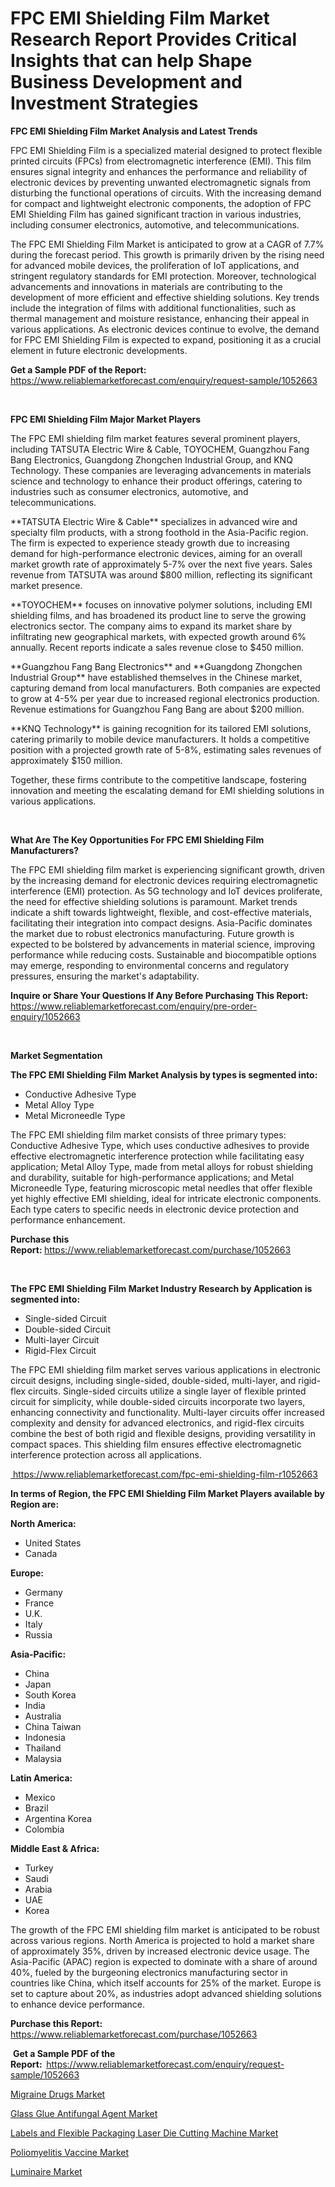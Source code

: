 <p><h1>FPC EMI Shielding Film Market Research Report Provides Critical Insights that can help Shape Business Development and Investment Strategies</h1></p><p><strong>FPC EMI Shielding Film Market Analysis and Latest Trends</strong></p>
<p><p>FPC EMI Shielding Film is a specialized material designed to protect flexible printed circuits (FPCs) from electromagnetic interference (EMI). This film ensures signal integrity and enhances the performance and reliability of electronic devices by preventing unwanted electromagnetic signals from disturbing the functional operations of circuits. With the increasing demand for compact and lightweight electronic components, the adoption of FPC EMI Shielding Film has gained significant traction in various industries, including consumer electronics, automotive, and telecommunications.</p><p>The FPC EMI Shielding Film Market is anticipated to grow at a CAGR of 7.7% during the forecast period. This growth is primarily driven by the rising need for advanced mobile devices, the proliferation of IoT applications, and stringent regulatory standards for EMI protection. Moreover, technological advancements and innovations in materials are contributing to the development of more efficient and effective shielding solutions. Key trends include the integration of films with additional functionalities, such as thermal management and moisture resistance, enhancing their appeal in various applications. As electronic devices continue to evolve, the demand for FPC EMI Shielding Film is expected to expand, positioning it as a crucial element in future electronic developments.</p></p>
<p><strong>Get a Sample PDF of the Report:&nbsp;</strong> <a href="https://www.reliablemarketforecast.com/enquiry/request-sample/1052663?utm_campaign=1102&utm_medium=2&utm_source=Github&utm_content=ia&utm_term=07122024&utm_id=fpc-emi-shielding-film">https://www.reliablemarketforecast.com/enquiry/request-sample/1052663</a></p>
<p>&nbsp;</p>
<p><strong>FPC EMI Shielding Film Major Market Players</strong></p>
<p><p>The FPC EMI shielding film market features several prominent players, including TATSUTA Electric Wire & Cable, TOYOCHEM, Guangzhou Fang Bang Electronics, Guangdong Zhongchen Industrial Group, and KNQ Technology. These companies are leveraging advancements in materials science and technology to enhance their product offerings, catering to industries such as consumer electronics, automotive, and telecommunications.</p><p>**TATSUTA Electric Wire & Cable** specializes in advanced wire and specialty film products, with a strong foothold in the Asia-Pacific region. The firm is expected to experience steady growth due to increasing demand for high-performance electronic devices, aiming for an overall market growth rate of approximately 5-7% over the next five years. Sales revenue from TATSUTA was around $800 million, reflecting its significant market presence.</p><p>**TOYOCHEM** focuses on innovative polymer solutions, including EMI shielding films, and has broadened its product line to serve the growing electronics sector. The company aims to expand its market share by infiltrating new geographical markets, with expected growth around 6% annually. Recent reports indicate a sales revenue close to $450 million.</p><p>**Guangzhou Fang Bang Electronics** and **Guangdong Zhongchen Industrial Group** have established themselves in the Chinese market, capturing demand from local manufacturers. Both companies are expected to grow at 4-5% per year due to increased regional electronics production. Revenue estimations for Guangzhou Fang Bang are about $200 million.</p><p>**KNQ Technology** is gaining recognition for its tailored EMI solutions, catering primarily to mobile device manufacturers. It holds a competitive position with a projected growth rate of 5-8%, estimating sales revenues of approximately $150 million.</p><p>Together, these firms contribute to the competitive landscape, fostering innovation and meeting the escalating demand for EMI shielding solutions in various applications.</p></p>
<p>&nbsp;</p>
<p><strong>What Are The Key Opportunities For FPC EMI Shielding Film Manufacturers?</strong></p>
<p><p>The FPC EMI shielding film market is experiencing significant growth, driven by the increasing demand for electronic devices requiring electromagnetic interference (EMI) protection. As 5G technology and IoT devices proliferate, the need for effective shielding solutions is paramount. Market trends indicate a shift towards lightweight, flexible, and cost-effective materials, facilitating their integration into compact designs. Asia-Pacific dominates the market due to robust electronics manufacturing. Future growth is expected to be bolstered by advancements in material science, improving performance while reducing costs. Sustainable and biocompatible options may emerge, responding to environmental concerns and regulatory pressures, ensuring the market's adaptability.</p></p>
<p><strong>Inquire or Share Your Questions If Any Before Purchasing This Report:</strong> <a href="https://www.reliablemarketforecast.com/enquiry/pre-order-enquiry/1052663?utm_campaign=1102&utm_medium=2&utm_source=Github&utm_content=ia&utm_term=07122024&utm_id=fpc-emi-shielding-film">https://www.reliablemarketforecast.com/enquiry/pre-order-enquiry/1052663</a></p>
<p>&nbsp;</p>
<p><strong>Market Segmentation</strong></p>
<p><strong>The FPC EMI Shielding Film Market Analysis by types is segmented into:</strong></p>
<p><ul><li>Conductive Adhesive Type</li><li>Metal Alloy Type</li><li>Metal Microneedle Type</li></ul></p>
<p><p>The FPC EMI shielding film market consists of three primary types: Conductive Adhesive Type, which uses conductive adhesives to provide effective electromagnetic interference protection while facilitating easy application; Metal Alloy Type, made from metal alloys for robust shielding and durability, suitable for high-performance applications; and Metal Microneedle Type, featuring microscopic metal needles that offer flexible yet highly effective EMI shielding, ideal for intricate electronic components. Each type caters to specific needs in electronic device protection and performance enhancement.</p></p>
<p><strong>Purchase this Report:&nbsp;</strong><a href="https://www.reliablemarketforecast.com/purchase/1052663?utm_campaign=1102&utm_medium=2&utm_source=Github&utm_content=ia&utm_term=07122024&utm_id=fpc-emi-shielding-film">https://www.reliablemarketforecast.com/purchase/1052663</a></p>
<p>&nbsp;</p>
<p><strong>The FPC EMI Shielding Film Market Industry Research by Application is segmented into:</strong></p>
<p><ul><li>Single-sided Circuit</li><li>Double-sided Circuit</li><li>Multi-layer Circuit</li><li>Rigid-Flex Circuit</li></ul></p>
<p><p>The FPC EMI shielding film market serves various applications in electronic circuit designs, including single-sided, double-sided, multi-layer, and rigid-flex circuits. Single-sided circuits utilize a single layer of flexible printed circuit for simplicity, while double-sided circuits incorporate two layers, enhancing connectivity and functionality. Multi-layer circuits offer increased complexity and density for advanced electronics, and rigid-flex circuits combine the best of both rigid and flexible designs, providing versatility in compact spaces. This shielding film ensures effective electromagnetic interference protection across all applications.</p></p>
<p><a href="https://www.reliablemarketforecast.com/fpc-emi-shielding-film-r1052663?utm_campaign=1102&utm_medium=2&utm_source=Github&utm_content=ia&utm_term=07122024&utm_id=fpc-emi-shielding-film">&nbsp;https://www.reliablemarketforecast.com/fpc-emi-shielding-film-r1052663</a></p>
<p><strong>In terms of Region, the FPC EMI Shielding Film Market Players available by Region are:</strong></p>
<p>
    <p> <strong> North America: </strong>
        <ul>
            <li>United States</li>
            <li>Canada</li>
        </ul>
        </p> 
    <p> <strong> Europe: </strong>
        <ul>
            <li>Germany</li>
            <li>France</li>
            <li>U.K.</li>
            <li>Italy</li>
            <li>Russia</li>
        </ul>
        </p> 
    <p> <strong> Asia-Pacific: </strong>
        <ul>
            <li>China</li>
            <li>Japan</li>
            <li>South Korea</li>
            <li>India</li>
            <li>Australia</li>
            <li>China Taiwan</li>
            <li>Indonesia</li>
            <li>Thailand</li>
            <li>Malaysia</li>
        </ul>
        </p> 
    <p> <strong> Latin America: </strong>
        <ul>
            <li>Mexico</li>
            <li>Brazil</li>
            <li>Argentina Korea</li>
            <li>Colombia</li>
        </ul>
        </p> 
    <p> <strong> Middle East & Africa: </strong>
        <ul>
            <li>Turkey</li>
            <li>Saudi</li>
            <li>Arabia</li>
            <li>UAE</li>
            <li>Korea</li>
        </ul>
    </p>
    </p>
<p><p>The growth of the FPC EMI shielding film market is anticipated to be robust across various regions. North America is projected to hold a market share of approximately 35%, driven by increased electronic device usage. The Asia-Pacific (APAC) region is expected to dominate with a share of around 40%, fueled by the burgeoning electronics manufacturing sector in countries like China, which itself accounts for 25% of the market. Europe is set to capture about 20%, as industries adopt advanced shielding solutions to enhance device performance.</p></p>
<p><strong>Purchase this Report: </strong><a href="https://www.reliablemarketforecast.com/purchase/1052663?utm_campaign=1102&utm_medium=2&utm_source=Github&utm_content=ia&utm_term=07122024&utm_id=fpc-emi-shielding-film">https://www.reliablemarketforecast.com/purchase/1052663</a></p>
<p>&nbsp;<strong>Get a Sample PDF of the Report:&nbsp;&nbsp;</strong><a href="https://www.reliablemarketforecast.com/enquiry/request-sample/1052663?utm_campaign=1102&utm_medium=2&utm_source=Github&utm_content=ia&utm_term=07122024&utm_id=fpc-emi-shielding-film">https://www.reliablemarketforecast.com/enquiry/request-sample/1052663</a></p>
<p><strong></strong></p>
<p><p><a href="https://www.linkedin.com/pulse/anticipated-growth-migraine-drugs-market-89-cagr-2024-2031-y4kue?utm_campaign=1102&utm_medium=2&utm_source=Github&utm_content=ia&utm_term=07122024&utm_id=fpc-emi-shielding-film">Migraine Drugs Market</a></p><p><a href="https://issuu.com/reportprime-2/docs/glass-glue-antifungal-agent-market-size-2030.pptx?utm_campaign=1102&utm_medium=2&utm_source=Github&utm_content=ia&utm_term=07122024&utm_id=fpc-emi-shielding-film">Glass Glue Antifungal Agent Market</a></p><p><a href="https://issuu.com/reportprime-2/docs/labels-and-flexible-packaging-laser-die-cutting-ma?utm_campaign=1102&utm_medium=2&utm_source=Github&utm_content=ia&utm_term=07122024&utm_id=fpc-emi-shielding-film">Labels and Flexible Packaging Laser Die Cutting Machine Market</a></p><p><a href="https://www.linkedin.com/pulse/poliomyelitis-vaccine-market-size-analysis-2024-2031-sustained-23nae?utm_campaign=1102&utm_medium=2&utm_source=Github&utm_content=ia&utm_term=07122024&utm_id=fpc-emi-shielding-film">Poliomyelitis Vaccine Market</a></p><p><a href="https://github.com/vimar16th/Market-Research-Report-List-7/blob/main/luminaire-market.md?utm_campaign=1102&utm_medium=2&utm_source=Github&utm_content=ia&utm_term=07122024&utm_id=fpc-emi-shielding-film">Luminaire Market</a></p></p>